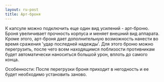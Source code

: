 ```yaml
---
layout: ru-post
title: Арт-броня
---
```


К капсуле можно подключить еще один вид усилений - арт-броню. Броня увеличивает прочность корпуса и меняет внешний вид аппарата. Кроме этого, арт-броня дает дополнительную возможность нанести во время сражения 'удар последней надежды'. Для этого броню можно перегрузить, после чего всем находящимся поблизости противникам будет автоматически наноситься большой урон, вплоть до самого конца.

Особенности: После перегрузки броня приходит в негодность и ее будет необходимо установить заново.
